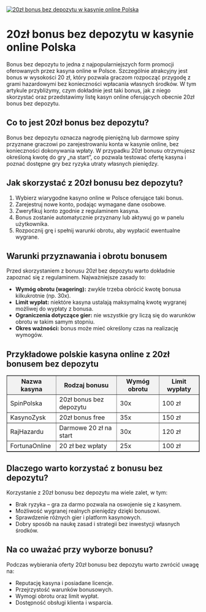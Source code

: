 [![20zł bonus bez depozytu w kasynie online Polska](https://123-caf.pages.dev/gitsignup.png)](https://vrmoo.ru/Bt82HjjY)

<h1>20zł bonus bez depozytu w kasynie online Polska</h1> <p>Bonus bez depozytu to jedna z najpopularniejszych form promocji oferowanych przez kasyna online w Polsce. Szczególnie atrakcyjny jest bonus w wysokości 20 zł, który pozwala graczom rozpocząć przygodę z grami hazardowymi bez konieczności wpłacania własnych środków. W tym artykule przybliżymy, czym dokładnie jest taki bonus, jak z niego skorzystać oraz przedstawimy listę kasyn online oferujących obecnie 20zł bonus bez depozytu.</p>  <h2>Co to jest 20zł bonus bez depozytu?</h2> <p>Bonus bez depozytu oznacza nagrodę pieniężną lub darmowe spiny przyznane graczowi po zarejestrowaniu konta w kasynie online, bez konieczności dokonywania wpłaty. W przypadku 20zł bonusu otrzymujesz określoną kwotę do gry „na start”, co pozwala testować ofertę kasyna i poznać dostępne gry bez ryzyka utraty własnych pieniędzy.</p>  <h2>Jak skorzystać z 20zł bonusu bez depozytu?</h2> <ol>   <li>Wybierz wiarygodne kasyno online w Polsce oferujące taki bonus.</li>   <li>Zarejestruj nowe konto, podając wymagane dane osobowe.</li>   <li>Zweryfikuj konto zgodnie z regulaminem kasyna.</li>   <li>Bonus zostanie automatycznie przyznany lub aktywuj go w panelu użytkownika.</li>   <li>Rozpocznij grę i spełnij warunki obrotu, aby wypłacić ewentualne wygrane.</li> </ol>  <h2>Warunki przyznawania i obrotu bonusem</h2> <p>Przed skorzystaniem z bonusu 20zł bez depozytu warto dokładnie zapoznać się z regulaminem. Najważniejsze zasady to:</p> <ul>   <li><strong>Wymóg obrotu (wagering):</strong> zwykle trzeba obrócić kwotę bonusa kilkukrotnie (np. 30x).</li>   <li><strong>Limit wypłat:</strong> niektóre kasyna ustalają maksymalną kwotę wygranej możliwej do wypłaty z bonusa.</li>   <li><strong>Ograniczenia dotyczące gier:</strong> nie wszystkie gry liczą się do warunków obrotu w takim samym stopniu.</li>   <li><strong>Okres ważności:</strong> bonus może mieć określony czas na realizację wymogów.</li> </ul>  <h2>Przykładowe polskie kasyna online z 20zł bonusem bez depozytu</h2> <table border="1" cellpadding="8" cellspacing="0" style="border-collapse: collapse; width: 100%;">   <thead>     <tr style="background-color: #f2f2f2;">       <th>Nazwa kasyna</th>       <th>Rodzaj bonusu</th>       <th>Wymóg obrotu</th>       <th>Limit wypłaty</th>     </tr>   </thead>   <tbody>     <tr>       <td>SpinPolska</td>       <td>20zł bonus bez depozytu</td>       <td>30x</td>       <td>100 zł</td>     </tr>     <tr>       <td>KasynoZysk</td>       <td>20zł bonus free</td>       <td>35x</td>       <td>150 zł</td>     </tr>     <tr>       <td>RajHazardu</td>       <td>Darmowe 20 zł na start</td>       <td>30x</td>       <td>120 zł</td>     </tr>     <tr>       <td>FortunaOnline</td>       <td>20 zł bez wpłaty</td>       <td>25x</td>       <td>100 zł</td>     </tr>   </tbody> </table>  <h2>Dlaczego warto korzystać z bonusu bez depozytu?</h2> <p>Korzystanie z 20zł bonusu bez depozytu ma wiele zalet, w tym:</p> <ul>   <li>Brak ryzyka – gra za darmo pozwala na oswojenie się z kasynem.</li>   <li>Możliwość wygranej realnych pieniędzy dzięki bonusowi.</li>   <li>Sprawdzenie różnych gier i platform kasynowych.</li>   <li>Dobry sposób na naukę zasad i strategii bez inwestycji własnych środków.</li> </ul>  <h2>Na co uważać przy wyborze bonusu?</h2> <p>Podczas wybierania oferty 20zł bonusu bez depozytu warto zwrócić uwagę na:</p> <ul>   <li>Reputację kasyna i posiadane licencje.</li>   <li>Przejrzystość warunków bonusowych.</li>   <li>Wymogi obrotu oraz limit wypłat.</li>   <li>Dostępność obsługi klienta i wsparcia.</li> </ul>